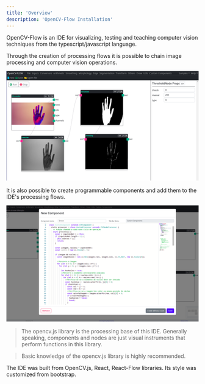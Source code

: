 ```yaml
---
title: 'Overview'
description: 'OpenCV-Flow Installation'
---
```


OpenCV-Flow is an IDE for visualizing, testing and teaching computer vision techniques from the typescript/javascript language.

Through the creation of processing flows it is possible to chain image processing and computer vision operations.

![OpenCV-Flow Example](../assets/overview.png)

It is also possible to create programmable components and add them to the IDE's processing flows.

![OpenCV-Flow New Component Example](../assets/new_component.png)

> The opencv.js library is the processing base of this IDE.
> Generally speaking, components and nodes are just visual instruments that perform functions in this library.

> Basic knowledge of the opencv.js library is highly recommended.

The IDE was built from OpenCV.js, React, React-Flow libraries. Its style was customized from bootstrap.